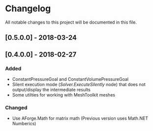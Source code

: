 # Changelog
All notable changes to this project will be documented in this file.

## [0.5.0.0] - 2018-03-24

## [0.4.0.0] - 2018-02-27
### Added
- ConstantPressureGoal and ConstantVolumePressureGoal
- Silent execution mode (*Solver.ExecuteSilently* node) that does not output/display the intermediate results
- Some utilties for working with MeshToolkit meshes

### Changed
- Use AForge.Math for matrix math (Previous version uses Math.NET Numberics)